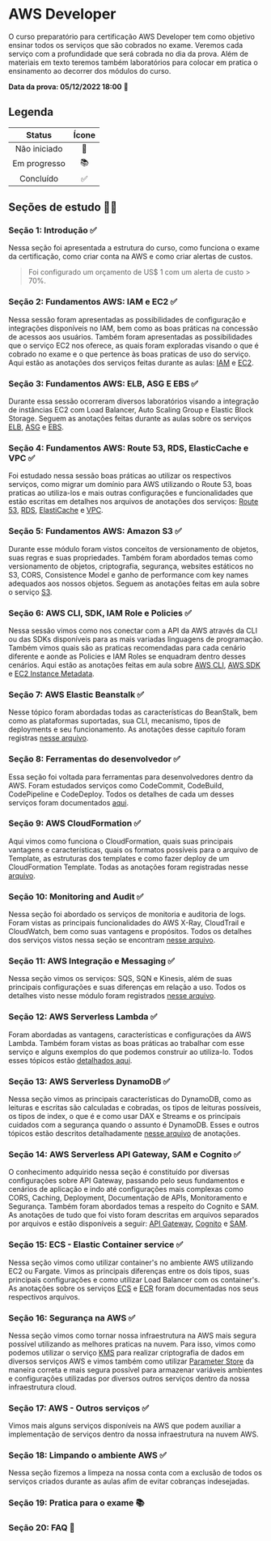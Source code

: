 # AWS Developer

O curso preparatório para certificação AWS Developer tem como objetivo ensinar todos os serviços que são cobrados no exame. Veremos cada serviço com a profundidade que será cobrada no dia da prova. Além de materiais em texto teremos também laboratórios para colocar em pratica o ensinamento ao decorrer dos módulos do curso.

**Data da prova: 05/12/2022 18:00** 📝

## Legenda

|    Status    | Ícone |
| :----------: | :---: |
| Não iniciado |  📌   |
| Em progresso |  📚   |
|  Concluído   |  ✅   |

## Seções de estudo ✍🏼

### Seção 1: Introdução ✅

Nessa seção foi apresentada a estrutura do curso, como funciona o exame da certificação, como criar conta na AWS e como criar alertas de custos.

> Foi configurado um orçamento de US$ 1 com um alerta de custo > 70%.

### Seção 2: Fundamentos AWS: IAM e EC2 ✅

Nessa sessão foram apresentadas as possibilidades de configuração e integrações disponíveis no IAM, bem como as boas práticas na concessão de acessos aos usuários. Também foram apresentadas as possibilidades que o serviço EC2 nos oferece, as quais foram exploradas visando o que é cobrado no exame e o que pertence às boas praticas de uso do serviço.
Aqui estão as anotações dos serviços feitas durante as aulas: [IAM](./notes/IAM.md) e [EC2](./notes/EC2.md).

### Seção 3: Fundamentos AWS: ELB, ASG E EBS ✅

Durante essa sessão ocorreram diversos laboratórios visando a integração de instâncias EC2 com Load Balancer, Auto Scaling Group e Elastic Block Storage.
Seguem as anotações feitas durante as aulas sobre os serviços
[ELB](./notes/EC2.md), [ASG](./notes/EC2.md) e [EBS](./notes/EC2.md).

### Seção 4: Fundamentos AWS: Route 53, RDS, ElasticCache e VPC ✅

Foi estudado nessa sessão boas práticas ao utilizar os respectivos serviços, como migrar um domínio para AWS utilizando o Route 53, boas praticas ao utiliza-los e mais outras configurações e funcionalidades que estão escritas em detalhes nos arquivos de anotações dos serviços: [Route 53](./notes/Route%2053.md), [RDS](./notes//RDS.md), [ElastiCache](./notes/ElastiCache.md) e [VPC](./notes/VPC.md).

### Seção 5: Fundamentos AWS: Amazon S3 ✅

Durante esse módulo foram vistos conceitos de versionamento de objetos, suas regras e suas propriedades. Também foram abordados temas como versionamento de objetos, criptografia, segurança, websites estáticos no S3, CORS, Consistence Model e ganho de performance com key names adequados aos nossos objetos. Seguem as anotações feitas em aula sobre o serviço [S3](./notes/S3.md).

### Seção 6: AWS CLI, SDK, IAM Role e Policies ✅

Nessa sessão vimos como nos conectar com a API da AWS através da CLI ou das SDKs disponíveis para as mais variadas linguagens de programação. Também vimos quais são as praticas recomendadas para cada cenário diferente e aonde as Policies e IAM Roles se enquadram dentro desses cenários. Aqui estão as anotações feitas em aula sobre [AWS CLI](./notes/AWS%20CLI.md), [AWS SDK](./notes/AWS%20SDK.md) e [EC2 Instance Metadata](./notes/EC2.md).

### Seção 7: AWS Elastic Beanstalk ✅

Nesse tópico foram abordadas todas as características do BeanStalk, bem como as plataformas suportadas, sua CLI, mecanismo, tipos de deployments e seu funcionamento.
As anotações desse capitulo foram registras [nesse arquivo](./notes/ElasticBeanStalk.md).

### Seção 8: Ferramentas do desenvolvedor ✅

Essa seção foi voltada para ferramentas para desenvolvedores dentro da AWS. Foram estudados serviços como CodeCommit, CodeBuild, CodePipeline e CodeDeploy. Todos os detalhes de cada um desses serviços foram documentados [aqui](./notes/AWS%20CICD.md).

### Seção 9: AWS CloudFormation ✅

Aqui vimos como funciona o CloudFormation, quais suas principais vantagens e características, quais os formatos possíveis para o arquivo de Template, as estruturas dos templates e como fazer deploy de um CloudFormation Template.
Todas as anotações foram registradas nesse [arquivo](./notes/AWS%20CloudFormation.md).

### Seção 10: Monitoring and Audit ✅

Nessa seção foi abordado os serviços de monitoria e auditoria de logs. Foram vistas as principais funcionalidades do AWS X-Ray, CloudTrail e CloudWatch, bem como suas vantagens e propósitos.
Todos os detalhes dos serviços vistos nessa seção se encontram [nesse arquivo](./notes/AWS%20Monitoring%2C%20audit%20and%20troubleshooting.md).

### Seção 11: AWS Integração e Messaging ✅

Nessa seção vimos os serviços: SQS, SQN e Kinesis, além de suas principais configurações e suas diferenças em relação a uso. Todos os detalhes visto nesse módulo foram registrados [nesse arquivo](./notes/Messaging.md).

### Seção 12: AWS Serverless Lambda ✅

Foram abordadas as vantagens, características e configurações da AWS Lambda. Também foram vistas as boas práticas ao trabalhar com esse serviço e alguns exemplos do que podemos construir ao utiliza-lo. Todos esses tópicos estão [detalhados aqui](./notes/AWS%20Serverless.md).

### Seção 13: AWS Serverless DynamoDB ✅

Nessa seção vimos as principais características do DynamoDB, como as leituras e escritas são calculadas e cobradas, os tipos de leituras possíveis, os tipos de index, o que é e como usar DAX e Streams e os principais cuidados com a segurança quando o assunto é DynamoDB. Esses e outros tópicos estão descritos detalhadamente [nesse arquivo](./notes/AWS%20DynamoDB%20Serverless.md) de anotações.

### Seção 14: AWS Serverless API Gateway, SAM e Cognito ✅

O conhecimento adquirido nessa seção é constituído por diversas configurações sobre API Gateway, passando pelo seus fundamentos e cenários de aplicação e indo até configurações mais complexas como CORS, Caching, Deployment, Documentação de APIs, Monitoramento e Segurança. Também foram abordados temas a respeito do Cognito e SAM. As anotações de tudo que foi visto foram descritas em arquivos separados por arquivos e estão disponíveis a seguir: [API Gateway](./notes/AWS%20API%20Gateway.md), [Cognito](./notes/AWS%20Cognito.md) e [SAM](./notes/AWS%20SAM.md).

### Seção 15: ECS - Elastic Container service ✅

Nessa seção vimos como utilizar container's no ambiente AWS utilizando EC2 ou Fargate. Vimos as principais diferenças entre os dois tipos, suas principais configurações e como utilizar Load Balancer com os container's. As anotações sobre os serviços [ECS](./notes/AWS%20ECS.md) e [ECR](./notes/AWS%20ECR.md) foram documentadas nos seus respectivos arquivos.

### Seção 16: Segurança na AWS ✅

Nessa seção vimos como tornar nossa infraestrutura na AWS mais segura possível utilizando as melhores praticas na nuvem. Para isso, vimos como podemos utilizar o serviço [KMS](./notes/AWS%20KMS.md) para realizar criptografia de dados em diversos serviços AWS e vimos também como utilizar [Parameter Store](./notes/AWS%20Parameter%20Store.md) da maneira correta e mais segura possível para armazenar variáveis ambientes e configurações utilizadas por diversos outros serviços dentro da nossa infraestrutura cloud.

### Seção 17: AWS - Outros serviços ✅

Vimos mais alguns serviços disponíveis na AWS que podem auxiliar a implementação de serviços dentro da nossa infraestrutura na nuvem AWS.

### Seção 18: Limpando o ambiente AWS ✅

Nessa seção fizemos a limpeza na nossa conta com a exclusão de todos os serviços criados durante as aulas afim de evitar cobranças indesejadas.

### Seção 19: Pratica para o exame 📚

### Seção 20: FAQ 📌
